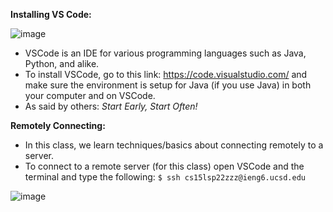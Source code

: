 **Installing VS Code:**

![image](https://user-images.githubusercontent.com/103149284/162326911-96750d4a-fac7-4714-9f0a-29eb302e6ea0.png)

* VSCode is an IDE for various programming languages such
as Java, Python, and alike.
* To install VSCode, go to this link: https://code.visualstudio.com/
and make sure the environment is setup for Java (if you use Java) in
both your computer and on VSCode.
* As said by others: _Start Early, Start Often!_

**Remotely Connecting:**


* In this class, we learn techniques/basics about
connecting remotely to a server.
* To connect to a remote server (for this class) open
VSCode and the terminal and type the following: 
`$ ssh cs15lsp22zzz@ieng6.ucsd.edu `

![image](https://user-images.githubusercontent.com/103149284/162327999-fb8d2976-1190-4024-a071-de27a8d3f8ae.png)

